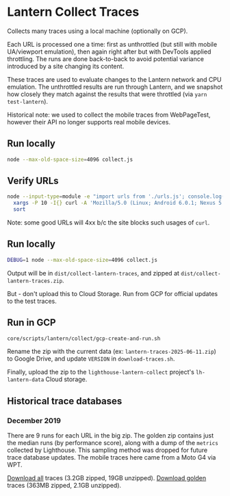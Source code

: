 # Lantern Collect Traces

Collects many traces using a local machine (optionally on GCP).

Each URL is processed one a time: first as unthrottled (but still with mobile UA/viewport emulation), then again right after but with DevTools applied throttling. The runs are done back-to-back to avoid potential variance introduced by a site changing its content.

These traces are used to evaluate changes to the Lantern network and CPU emulation. The unthrottled results are run through Lantern, and we snapshot how closely they match against the results that were throttled (via `yarn test-lantern`).

Historical note: we used to collect the mobile traces from WebPageTest, however their API no longer supports real mobile devices.

## Run locally

```sh
node --max-old-space-size=4096 collect.js
```


## Verify URLs

```sh
node --input-type=module -e "import urls from './urls.js'; console.log(urls.join('\n'))" |\
  xargs -P 10 -I{} curl -A 'Mozilla/5.0 (Linux; Android 6.0.1; Nexus 5 Build/MRA58N) AppleWebKit/537.36 (KHTML, like Gecko) Chrome/74.0.3694.0 Mobile Safari/537.36 Chrome-Lighthouse' -o /dev/null -s --write-out '%{http_code} {} (if redirect: %{redirect_url})\n' {} |\
  sort
```

Note: some good URLs will 4xx b/c the site blocks such usages of `curl`.

## Run locally

```sh
DEBUG=1 node --max-old-space-size=4096 collect.js
```

Output will be in `dist/collect-lantern-traces`, and zipped at `dist/collect-lantern-traces.zip`.

But - don't upload this to Cloud Storage. Run from GCP for official updates to the test traces.

## Run in GCP

```sh
core/scripts/lantern/collect/gcp-create-and-run.sh
```

Rename the zip with the current data (ex: `lantern-traces-2025-06-11.zip`) to Google Drive, and update `VERSION` in `download-traces.sh`.

Finally, upload the zip to the `lighthouse-lantern-collect` project's `lh-lantern-data` Cloud storage.

## Historical trace databases

### December 2019

There are 9 runs for each URL in the big zip. The golden zip contains just the median runs (by performance score), along with a dump of the `metrics` collected by Lighthouse. This sampling method was dropped for future trace database updates. The mobile traces here came from a Moto G4 via WPT.

[Download all](https://drive.google.com/open?id=17WsQ3CU0R1072sezXw5Np2knV_NvGAfO) traces (3.2GB zipped, 19GB unzipped).
[Download golden](https://drive.google.com/open?id=1aQp-oqX7jeFq9RFwNik6gkEZ0FLtjlHp) traces (363MB zipped, 2.1GB unzipped).
